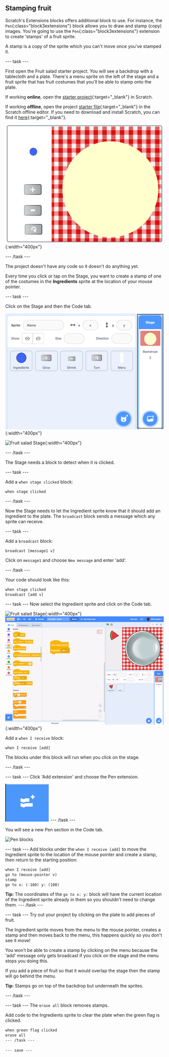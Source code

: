 ## Stamping fruit
Scratch's Extensions blocks offers additional block to use. For instance, the `Pen`{:class="block3extensions"} block allows you to draw and stamp (copy) images. You're going to use the `Pen`{:class="block3extensions"} extension to create 'stamps' of a fruit sprite. 

A stamp is a copy of the sprite which you can't move once you've stamped it.

--- task ---

First open the Fruit salad starter project. You will see a backdrop with a tablecloth and a plate. There's a menu sprite on the left of the stage and a fruit sprite that has fruit costumes that you'll be able to stamp onto the plate. 

If working **online**, open the [starter project](http://rpf.io/fruit-salad-on){:target="_blank"} in Scratch.
 
If working **offline**, open the project [starter file](http://rpf.io/p/en/serene-scene-get){:target="_blank"} in the Scratch offline editor. If you need to download and install Scratch, you can find it [here](https://scratch.mit.edu/download){:target="_blank"}.

![Fruit salad starter project](images/fruit-starter.png){:width="400px"}

--- /task ---

The project doesn't have any code so it doesn't do anything yet.

Every time you click or tap on the Stage, you want to create a stamp of one of the costumes in the **Ingredients** sprite at the location of your mouse pointer.

--- task ---

Click on the Stage and then the Code tab. 

![Fruit salad Stage](images/fruit-stage-code.png){:width="400px"}

![Fruit salad Stage](images/fruit-code-tab.png){:width="400px"}

--- /task ---

The Stage needs a block to detect when it is clicked. 

--- task ---

Add a `when stage clicked` block:

```blocks3
when stage clicked
```

--- /task ---

Now the Stage needs to let the Ingredient sprite know that it should add an ingredient to the plate. The `broadcast` block sends a message which any sprite can receive. 

--- task ---

Add a `broadcast` block:

```blocks3
broadcast [message1 v]
```

Click on `message1` and choose `New message` and enter 'add'. 

--- /task ---

Your code should look like this:

```blocks3
when stage clicked
broadcast [add v]
```

--- task ---
Now select the Ingredient sprite and click on the Code tab. 

![Fruit salad Stage](images/fruit-code-tab.png){:width="400px"}
![Fruit salad Stage](images/fruit-code-tab.gif){:width="400px"}

Add a `when I receive` block:

```blocks3
when I receive [add]
```

The blocks under this block will run when you click on the stage.

--- /task ---

--- task ---
Click 'Add extension' and choose the Pen extension. 

![Add Pen extension](images/fruit-pen-extension.png)
--- /task ---

You will see a new Pen section in the Code tab. 

![Pen blocks](images/fruit-pen-blocks.png)

--- task ---
Add blocks under the `when I receive [add]` to move the Ingredient sprite to the location of the mouse pointer and create a stamp, then return to the starting position:

```blocks3
when I receive [add]
go to (mouse-pointer v)
stamp
go to x: (-160) y: (100)
```

**Tip:** The coordinates of the `go to x: y:` block will have the current location of the Ingredient sprite already in them so you shouldn't need to change them.
--- /task ---

--- task ---
Try out your project by clicking on the plate to add pieces of fruit.

The Ingredient sprite moves from the menu to the mouse pointer, creates a stamp and then moves back to the menu, this happens quickly so you don't see it move!

You won't be able to create a stamp by clicking on the menu because the 'add' message only gets broadcast if you click on the stage and the menu stops you doing this. 

If you add a piece of fruit so that it would overlap the stage then the stamp will go behind the menu. 

**Tip:** Stamps go on top of the backdrop but underneath the sprites. 

--- /task ---

--- task ---
The `erase all` block removes stamps. 

Add code to the Ingredients sprite to clear the plate when the green flag is clicked. 

```blocks3
when green flag clicked
erase all
--- /task ---

--- save ---

 





